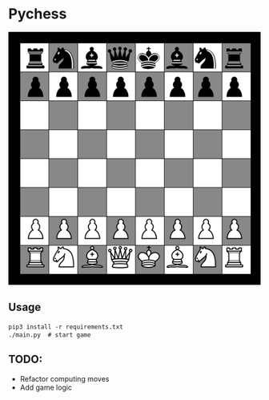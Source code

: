 # Pychess

<img src="/assets/pychess.png">

Usage
-----
```
pip3 install -r requirements.txt
./main.py  # start game
```
TODO:
-----
* Refactor computing moves
* Add game logic
